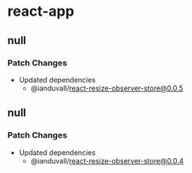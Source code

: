 # react-app

## null

### Patch Changes

- Updated dependencies
  - @ianduvall/react-resize-observer-store@0.0.5

## null

### Patch Changes

- Updated dependencies
  - @ianduvall/react-resize-observer-store@0.0.4
